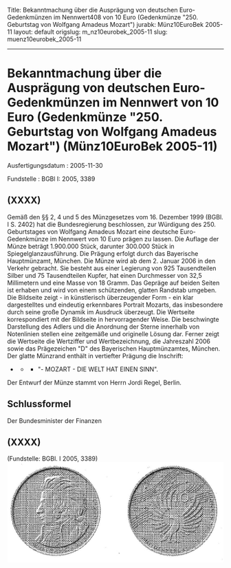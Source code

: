 Title: Bekanntmachung über die Ausprägung von deutschen Euro-Gedenkmünzen im Nennwert408
  von 10 Euro (Gedenkmünze "250. Geburtstag von Wolfgang Amadeus Mozart")
jurabk: Münz10EuroBek 2005-11
layout: default
origslug: m_nz10eurobek_2005-11
slug: muenz10eurobek_2005-11

---

# Bekanntmachung über die Ausprägung von deutschen Euro-Gedenkmünzen im Nennwert von 10 Euro (Gedenkmünze "250. Geburtstag von Wolfgang Amadeus Mozart") (Münz10EuroBek 2005-11)

Ausfertigungsdatum
:   2005-11-30

Fundstelle
:   BGBl I: 2005, 3389



## (XXXX)

Gemäß den §§ 2, 4 und 5 des Münzgesetzes vom 16. Dezember 1999 (BGBl.
I S. 2402) hat die Bundesregierung beschlossen, zur Würdigung des 250.
Geburtstages von Wolfgang Amadeus Mozart eine deutsche Euro-
Gedenkmünze im Nennwert von 10 Euro prägen zu lassen.
Die Auflage der Münze beträgt 1.900.000 Stück, darunter 300.000 Stück
in Spiegelglanzausführung. Die Prägung erfolgt durch das Bayerische
Hauptmünzamt, München. Die Münze wird ab dem 2. Januar 2006 in den
Verkehr gebracht. Sie besteht aus einer Legierung von 925
Tausendteilen Silber und 75 Tausendteilen Kupfer, hat einen
Durchmesser von 32,5 Millimetern und eine Masse von 18 Gramm. Das
Gepräge auf beiden Seiten ist erhaben und wird von einem schützenden,
glatten Randstab umgeben.
Die Bildseite zeigt - in künstlerisch überzeugender Form - ein klar
dargestelltes und eindeutig erkennbares Portrait Mozarts, das
insbesondere durch seine große Dynamik im Ausdruck überzeugt.
Die Wertseite korrespondiert mit der Bildseite in hervorragender
Weise. Die beschwingte Darstellung des Adlers und die Anordnung der
Sterne innerhalb von Notenlinien stellen eine zeitgemäße und
originelle Lösung dar. Ferner zeigt die Wertseite die Wertziffer und
Wertbezeichnung, die Jahreszahl 2006 sowie das Prägezeichen "D" des
Bayerischen Hauptmünzamtes, München.
Der glatte Münzrand enthält in vertiefter Prägung die Inschrift:

*
    *
        *   "- MOZART - DIE WELT HAT EINEN SINN".









Der Entwurf der Münze stammt von Herrn Jordi Regel, Berlin.


## Schlussformel

Der Bundesminister der Finanzen


## (XXXX)

(Fundstelle: BGBl. I 2005, 3389)
![bgbl1_2005_j3389_0010.jpg](bgbl1_2005_j3389_0010.jpg)

